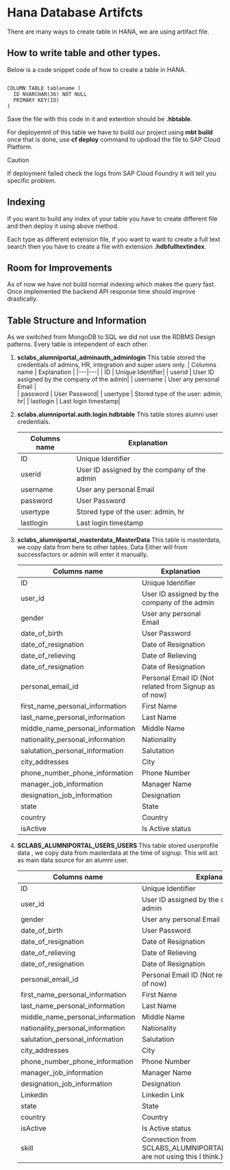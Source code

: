 # Hana Database Artifcts 

There are many ways to create table in HANA, we are using artifact file. 

## How to write table and other types. 

Below is a code snippet code of how to create a table in HANA.  

```

COLUMN TABLE tablename (
  ID NVARCHAR(36) NOT NULL
  PRIMARY KEY(ID)
)
```

Save the file with this code in it and extention should be **.hbtable**. 

For deployemnt of this table we have to build our project using **mbt build** once that is done, use **cf deploy** command to updload the file to SAP Cloud Platform. 

> [!CAUTION]
> If deployment failed check the logs from SAP Cloud Foundry it will tell you specific problem.


## Indexing

If you want to build any index of your table you have to create different file and then deploy it using above method. 

Each type as different extension file, if you want to want to create a full text search then you have to create a file with extension **.hdbfulltextindex**. 

## Room for Improvements 

As of now we have not build normal indexing which makes the query fast. 
Once implemented the backend API response time should improve drastically.

## Table Structure and Information

As we switched from MongoDB to SQL we did not use the RDBMS Design patterns. Every table is intependent of each other. 

1. **sclabs_alumniportal_adminauth_adminlogin**
    This table stored the credentials of admins, HR, integration and super users only. 
    | Columns name  |  Explanation |
    |---|---|
    | ID | Unique Identifier|
    | userid | User ID assigned by the company of the admin|
    | username | User any personal Email |  
    | password | User Password|
    | usertype | Stored type of the user: admin, hr|
    | lastlogin | Last login timestamp|

2. **sclabs.alumniportal.auth.login.hdbtable**
    This table stores alumni user credentials.

    | Columns name  |  Explanation |
    |---|---|
    | ID | Unique Identifier|
    | userid | User ID assigned by the company of the admin|
    | username | User any personal Email |  
    | password | User Password|
    | usertype | Stored type of the user: admin, hr|
    | lastlogin | Last login timestamp|

3. **sclabs_alumniportal_masterdata_MasterData**
    This table is masterdata, we copy data from here to other tables. Data Either will from successfactors or admin will enter it manually. 
  
    | Columns name  |  Explanation |
    |---|---|
    | ID | Unique Identifier|
    | user_id | User ID assigned by the company of the admin|
    | gender | User any personal Email |  
    | date_of_birth | User Password|
    | date_of_resignation | Date of Resignation|
    | date_of_relieving | Date of Relieving|
    | date_of_resignation | Date of Resignation|
    | personal_email_id | Personal Email ID (Not related from Signup as of now)|
    | first_name_personal_information | First Name|
    | last_name_personal_information | Last Name|
    | middle_name_personal_information | Middle Name|
    | nationality_personal_information | Nationality|
    | salutation_personal_information | Salutation|
    | city_addresses | City|
    | phone_number_phone_information | Phone Number|
    | manager_job_information | Manager Name|
    | designation_job_information | Designation |
    | state | State |
    | country | Country |
    | isActive |Is Active status|

1. **SCLABS_ALUMNIPORTAL_USERS_USERS**
   This table stored userprofile data , we copy data from masterdata at the time of signup. This will act as main data source for an alumni user. 

    | Columns name  |  Explanation |
    |---|---|
    | ID | Unique Identifier|
    | user_id | User ID assigned by the company of the admin|
    | gender | User any personal Email |  
    | date_of_birth | User Password|
    | date_of_resignation | Date of Resignation|
    | date_of_relieving | Date of Relieving|
    | date_of_resignation | Date of Resignation|
    | personal_email_id | Personal Email ID (Not related from Signup as of now)|
    | first_name_personal_information | First Name|
    | last_name_personal_information | Last Name|
    | middle_name_personal_information | Middle Name|
    | nationality_personal_information | Nationality|
    | salutation_personal_information | Salutation|
    | city_addresses | City|
    | phone_number_phone_information | Phone Number|
    | manager_job_information | Manager Name|
    | designation_job_information | Designation |
    |Linkedin | Linkedin Link|
    | state | State |
    | country | Country |
    | isActive |Is Active status|
    | skill | Connection from SCLABS_ALUMNIPORTAL_SKILLS_SKILLS(we are not using this I think.) |
